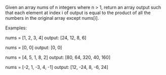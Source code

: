 Given an array nums of n integers where n > 1, return an array output such that each element at index i of output is equal to the product of all the numbers in the original array except nums[i].

Examples:

nums = [1, 2, 3, 4]
output: [24, 12, 8, 6]

nums = [0, 0]
output: [0, 0]

nums = [4, 5, 1, 8, 2]
output: [80, 64, 320, 40, 160]

nums = [-2, 1, -3, 4, -1]
output: [12, -24, 8, -6, 24]